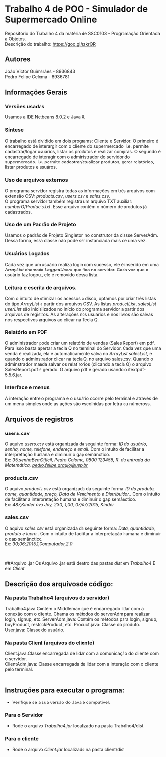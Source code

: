 # Trabalho 4 de POO - Simulador de Supermercado Online
Repositório do Trabalho 4 da matéria de SSC0103 - Programação Orientada a Objetos.<br />
Descrição do trabalho: https://goo.gl/rzkrQR<br />

## Autores
João Victor Guimarães - 8936843<br />
Pedro Felipe Celoma - 8936781<br />

## Informações Gerais
### Versões usadas
Usamos a IDE Netbeans 8.0.2 e Java 8.

### Síntese
O trabalho está dividido em dois programs: Cliente e Servidor.
O primeiro é encarregado de interargir com o cliente do supermercado, i.e. permite cadastrar/logar usuários, listar os produtos e realizar compras.
O segundo é encarregado de interagir com o administrador do servidor do supermercado. i.e. permite cadastrar/atualizar produtos, gerar relatórios, listar produtos e usuáros.

### Uso de arquivos externos
O programa servidor registra todas as informações em três arquivos com extensão CSV: *products.csv*, *users.csv* e *sales.csv*.<br />
O programa servidor também registra um arquivo TXT auxiliar: *numberOfProducts.txt*. Esse arquivo contém o número de produtos já cadastrados.<br />

### Uso de um Padrão de Projeto
Usamos o padrão de Projeto Singleton no construtor da classe ServerAdm. Dessa forma, essa classe não pode ser instanciada mais de uma vez.

### Usuários Logados
Cada vez que um usuário realiza login com sucesso, ele é inserido em uma *ArrayList* chamada *LoggedUsers* que fica no servidor. Cada vez que o usuário faz logout, ele é removido dessa lista.

### Leitura e escrita de arquivos.
Com o intuito de otimizar os acessos a disco, optamos por criar três listas do tipo *ArrayList* a partir dos arquivos CSV.
As listas *productList*, *salesList*  *userList* são inicializados no início do programa servidor a partir dos arquivos de registros. As alterações nos usuários e nos livros são salvas nos respectivos arquivos ao clicar na Tecla Q.

### Relatório em PDF
O administrador pode criar um relatório de vendas (Sales Report) em pdf. Para isso basta apertar a tecla Q no terminal do Servidor.
Cada vez que uma venda é realizada, ela é automaticamente salva no *ArrayList* *salesList*, e quando o adminstrador clicar na tecla Q, no arquivo sales.csv.
Quando o adminstrador manda salvar os relat´rorios (clicando a tecla Q) o arquivo SalesReport.pdf é gerado.
O arquivo pdf é gerado usando o itextpdf-5.5.6.jar.

### Interface e menus
A interação entre o programa e o usuário ocorre pelo terminal e através de um menu simples onde as ações são escolhidas por letra ou númeross. <br />

## Arquivos de registros
### users.csv
O aquivo *users.csv* está organizada da seguinte forma: *ID do usuário, senha, nome, telefone, endereço e email*. Com o intuito de facilitar a interpretação humana e diminuir o gap semânctico. <br />
Ex: *35,senhaBemDificil, Pedro Coloma, 0800 123456, R. da entrada da Matemática, pedro.felipe.araujo@usp.br* <br />

### products.csv
O aquivo *products.csv* está organizada da seguinte forma: *ID do produto, nome, quantidade, preço, Data de Vencimento e Distribuidor.*. Com o intuito de facilitar a interpretação humana e diminuir o gap semânctico. <br />
Ex: *487,Kinder ovo Joy, 230, 1,00, 07/07/2015, Kinder* <br />

### sales.csv
O aquivo *sales.csv* está organizada da seguinte forma: *Data, quantidade, produto e lucro.*. Com o intuito de facilitar a interpretação humana e diminuir o gap semânctico. <br />
Ex: *30;06;2015,1,Computador,2.0* <br />

<br />

##Arquivo .jar
Os Arquivo .jar estã dentro das pastas *dist* em *Trabalho4* E em *Client*

## Descrição dos arquivosde código:<br />
### Na pasta Trabalho4 (arquivos do servidor)
Trabalho4.java Contém o Middleman que é encarregado lidar com a conexão com o cliente. Chama os métodos do serverAdm para realizar login, signup, etc.
ServerAdm.java: Contém os métodos para login, signup, buyProduct, restockProduct, etc.
Product.java: Classe do produto.
User.java: Classe do usuário.

### Na pasta Client (arquivos do cliente)
Client.java:Classe encarregada de lidar com a comunicação do cliente com o servidor.<br />
ClientAdm.java: Classe encarregada de lidar com a interação com o cliente pelo terminal.<br />
<br />

## Instruções para executar o programa:<br />
- Verifique se a sua versão do Java é compativel.
### Para o Servidor
- Rode o arquivo *Trabalho4.jar* localizado na pasta Trabalho4/dist
### Para o cliente
- Rode o arquivo *Client.jar* localizado na pasta client/dist
